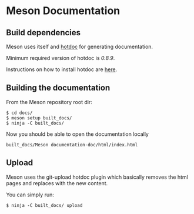 # Meson Documentation

## Build dependencies

Meson uses itself and [hotdoc](https://github.com/hotdoc/hotdoc) for generating documentation.

Minimum required version of hotdoc is *0.8.9*.

Instructions on how to install hotdoc are [here](https://hotdoc.github.io/installing.html).

## Building the documentation

From the Meson repository root dir:
```
$ cd docs/
$ meson setup built_docs/
$ ninja -C built_docs/
```
Now you should be able to open the documentation locally
```
built_docs/Meson documentation-doc/html/index.html
```

## Upload

Meson uses the git-upload hotdoc plugin which basically
removes the html pages and replaces with the new content.

You can simply run:
```
$ ninja -C built_docs/ upload
```
